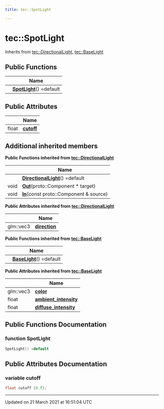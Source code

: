 ```yaml
---
title: tec::SpotLight

---
```


# tec::SpotLight



Inherits from [tec::DirectionalLight](/engine/Classes/structtec_1_1_directional_light/), [tec::BaseLight](/engine/Classes/structtec_1_1_base_light/)

## Public Functions

|                | Name           |
| -------------- | -------------- |
| | **[SpotLight](/engine/Classes/structtec_1_1_spot_light/#function-spotlight)**() =default |

## Public Attributes

|                | Name           |
| -------------- | -------------- |
| float | **[cutoff](/engine/Classes/structtec_1_1_spot_light/#variable-cutoff)**  |

## Additional inherited members

**Public Functions inherited from [tec::DirectionalLight](/engine/Classes/structtec_1_1_directional_light/)**

|                | Name           |
| -------------- | -------------- |
| | **[DirectionalLight](/engine/Classes/structtec_1_1_directional_light/#function-directionallight)**() =default |
| void | **[Out](/engine/Classes/structtec_1_1_directional_light/#function-out)**(proto::Component * target) |
| void | **[In](/engine/Classes/structtec_1_1_directional_light/#function-in)**(const proto::Component & source) |

**Public Attributes inherited from [tec::DirectionalLight](/engine/Classes/structtec_1_1_directional_light/)**

|                | Name           |
| -------------- | -------------- |
| glm::vec3 | **[direction](/engine/Classes/structtec_1_1_directional_light/#variable-direction)**  |

**Public Functions inherited from [tec::BaseLight](/engine/Classes/structtec_1_1_base_light/)**

|                | Name           |
| -------------- | -------------- |
| | **[BaseLight](/engine/Classes/structtec_1_1_base_light/#function-baselight)**() =default |

**Public Attributes inherited from [tec::BaseLight](/engine/Classes/structtec_1_1_base_light/)**

|                | Name           |
| -------------- | -------------- |
| glm::vec3 | **[color](/engine/Classes/structtec_1_1_base_light/#variable-color)**  |
| float | **[ambient_intensity](/engine/Classes/structtec_1_1_base_light/#variable-ambient_intensity)**  |
| float | **[diffuse_intensity](/engine/Classes/structtec_1_1_base_light/#variable-diffuse_intensity)**  |


## Public Functions Documentation

### function SpotLight

```cpp
SpotLight() =default
```


## Public Attributes Documentation

### variable cutoff

```cpp
float cutoff {0.f};
```


-------------------------------

Updated on 21 March 2021 at 16:51:04 UTC